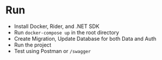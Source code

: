 # Run
- Install Docker, Rider, and .NET SDK
- Run `docker-compose up` in the root directory
- Create Migration, Update Database for both Data and Auth
- Run the project
- Test using Postman or `/swagger`
